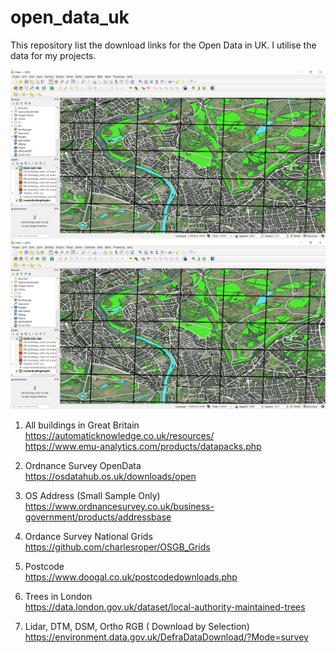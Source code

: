 # open_data_uk

This repository list the download links for the Open Data in UK. I utilise the data for my projects.

![QGIS](qgis.png)
![QGIS](qgis.png)

1. All buildings in Great Britain <br>
https://automaticknowledge.co.uk/resources/ <br>
https://www.emu-analytics.com/products/datapacks.php

2. Ordnance Survey OpenData <br>
https://osdatahub.os.uk/downloads/open

3. OS Address (Small Sample Only) <br>
https://www.ordnancesurvey.co.uk/business-government/products/addressbase

4. Ordance Survey National Grids <br>
https://github.com/charlesroper/OSGB_Grids

5. Postcode <br>
https://www.doogal.co.uk/postcodedownloads.php

6. Trees in London <br>
https://data.london.gov.uk/dataset/local-authority-maintained-trees

7. Lidar, DTM, DSM, Ortho RGB ( Download by Selection) <br>
https://environment.data.gov.uk/DefraDataDownload/?Mode=survey
